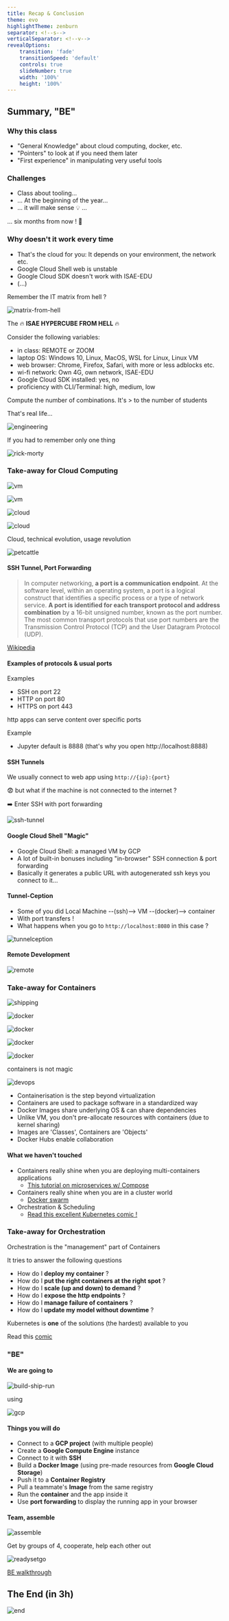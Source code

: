 ```yaml
---
title: Recap & Conclusion
theme: evo
highlightTheme: zenburn
separator: <!--s-->
verticalSeparator: <!--v-->
revealOptions:
    transition: 'fade'
    transitionSpeed: 'default'
    controls: true
    slideNumber: true
    width: '100%'
    height: '100%'
---
```


## Summary, "BE"

<!--v-->

### Why this class

* "General Knowledge" about cloud computing, docker, etc.
* "Pointers" to look at if you need them later
* "First experience" in manipulating very useful tools

<!--v-->

### Challenges

* Class about tooling...
* ... At the beginning of the year...
* ... it will make sense 💡 ...

... six months from now ! 🔮  <!-- .element: class="fragment" data-fragment-index="1" -->

<!--v-->

### Why doesn't it work every time

* That's the cloud for you: It depends on your environment, the network etc.
* Google Cloud Shell web is unstable
* Google Cloud SDK doesn't work with ISAE-EDU
* (...)

<!--v-->

Remember the IT matrix from hell ?

![matrix-from-hell](https://pointful.github.io/docker-intro/docker-img/the-matrix-from-hell.png)

<!--v-->

The 🔥 **ISAE HYPERCUBE FROM HELL** 🔥

Consider the following variables:

* in class: REMOTE or ZOOM
* laptop OS: Windows 10, Linux, MacOS, WSL for Linux, Linux VM
* web browser: Chrome, Firefox, Safari, with more or less adblocks etc.
* wi-fi network: Own 4G, own network, ISAE-EDU
* Google Cloud SDK installed: yes, no
* proficiency with CLI/Terminal: high, medium, low

Compute the number of combinations. It's > to the number of students

<!--v-->

That's real life...

![engineering](static/img/elon.png)

<!--v-->

If you had to remember only one thing

![rick-morty](https://pbs.twimg.com/media/EUMLxNXWAAE6VfI.jpg) <!-- .element: height="40%" width="40%" -->

<!--s-->

### Take-away for Cloud Computing

<!--v-->

![vm](http://localhost:1948/static/img/virtualization.png) <!-- .element: height="50%" width="50%" -->

<!--v-->

![vm](https://miro.medium.com/max/10698/1*wE7TrQmFyRTDwh6VpbkbMQ.png)  <!-- .element: height="50%" width="50%" -->

<!--v-->

![cloud](https://miro.medium.com/max/541/1*Ktb-8ccVdwGSUkf_2trstA.jpeg) <!-- .element: height="50%" width="50%" -->

<!--v-->

![cloud](https://cdn.statcdn.com/Infographic/images/normal/18819.jpeg) <!-- .element: height="50%" width="50%" -->

<!--v-->

Cloud, technical evolution, usage revolution

![petcattle](http://localhost:1948/static/img/pet-vs-cattle.png)

<!--v-->

#### SSH Tunnel, Port Forwarding

> In computer networking, **a port is a communication endpoint**. At the software level, within an operating system, a port is a logical construct that identifies a specific process or a type of network service. **A port is identified for each transport protocol and address combination** by a 16-bit unsigned number, known as the port number. The most common transport protocols that use port numbers are the Transmission Control Protocol (TCP) and the User Datagram Protocol (UDP).

[Wikipedia](https://en.wikipedia.org/wiki/Port_(computer_networking))

<!--v-->

#### Examples of protocols & usual ports

Examples

* SSH on port 22
* HTTP on port 80
* HTTPS on port 443

http apps can serve content over specific ports

Example

* Jupyter default is 8888 (that's why you open http://localhost:8888)

<!--v-->

#### SSH Tunnels

We usually connect to web app using `http://{ip}:{port}`

😨 but what if the machine is not connected to the internet ?

➡️ Enter SSH with port forwarding

![ssh-tunnel](https://rufflewind.com/img/ssh-port-forwarding/local-port-forwarding-example.png)

<!--v-->

#### Google Cloud Shell "Magic"

* Google Cloud Shell: a managed VM by GCP
* A lot of built-in bonuses including "in-browser" SSH connection & port forwarding
* Basically it generates a public URL with autogenerated ssh keys you connect to it...

<!--v-->

#### Tunnel-Ception

* Some of you did Local Machine --(ssh)--> VM --(docker)--> container
* With port transfers !
* What happens when you go to `http://localhost:8080` in this case ?

![tunnelception](static/img/tunnelception.png)

<!--v-->

#### Remote Development

![remote](https://code.visualstudio.com/assets/docs/remote/containers/architecture-containers.png)

<!--s-->

### Take-away for Containers

<!--v-->

![shipping](https://pointful.github.io/docker-intro/docker-img/shipping-container-for-code.png)

<!--v-->

![docker](https://image.slidesharecdn.com/docker101november2016-161205192653/95/docker-101-nov-2016-13-638.jpg)

<!--v-->

![docker](https://www.docker.com/sites/default/files/d8/2018-11/docker-containerized-and-vm-transparent-bg.png)

<!--v-->

![docker](static/img/containers_vs_vm.png)

<!--v-->

![docker](static/img/docker-jworkflow.jpg)

<!--v-->

containers is not magic

![devops](https://miro.medium.com/max/1810/1*bB-rHCq8L-g5xzWLqsy3EQ.png)

<!--v-->

* Containerisation is the step beyond virtualization
* Containers are used to package software in a standardized way
* Docker Images share underlying OS & can share dependencies
* Unlike VM, you don't pre-allocate resources with containers (due to kernel sharing)
* Images are 'Classes', Containers are 'Objects'
* Docker Hubs enable collaboration

<!--v-->

#### What we haven't touched

* Containers really shine when you are deploying multi-containers applications
  - [This tutorial on microservices w/ Compose](https://training.play-with-docker.com/microservice-orchestration/)
* Containers really shine when you are in a cluster world
  - [Docker swarm](https://training.play-with-docker.com/swarm-stack-intro/)
* Orchestration & Scheduling
  - [Read this excellent Kubernetes comic !](https://cloud.google.com/kubernetes-engine/kubernetes-comic/)

<!--s-->

### Take-away for Orchestration

<!--v-->

Orchestration is the "management" part of Containers

It tries to answer the following questions

* How do I **deploy my container** ?
* How do I **put the right containers at the right spot** ?
* How do I **scale (up and down) to demand** ?
* How do I **expose the http endpoints** ?
* How do I **manage failure of containers** ? 
* How do I **update my model without downtime** ?

<!--v-->

Kubernetes is **one** of the solutions (the hardest) available to you

Read this [comic](https://cloud.google.com/kubernetes-engine/kubernetes-comic/) 

<!--s-->

### "BE"

<!--v-->

#### We are going to

![build-ship-run](https://en.wikitolearn.org/images/en/1/10/Screenshot_from_2018-08-23_17-06-33.png)

using

![gcp](https://thumbor.sd-cdn.fr/y0Eh5N1zXVewX9CW7KK1u05ukuU=/fit-in/1600x988/cdn.sd-cdn.fr/wp-content/uploads/2019/06/google-cloud.png) <!-- .element: height="20%" width="20%" -->

<!--v-->

#### Things you will do

* Connect to a **GCP project** (with multiple people)
* Create a **Google Compute Engine** instance
* Connect to it with **SSH**
* Build a **Docker Image** (using pre-made resources from **Google Cloud Storage**)
* Push it to a **Container Registry**
* Pull a teammate's **Image** from the same registry
* Run the **container** and the app inside it
* Use **port forwarding** to display the running app in your browser

<!--v-->

#### Team, assemble

![assemble](https://media.giphy.com/media/12fNtUb1WhSqrK/giphy.gif)

Get by groups of 4, cooperate, help each other out

<!--v-->

![readysetgo](https://media.giphy.com/media/l4FB2kRVn9LoXuWJO/giphy.gif)

[BE walkthrough](../exercise/4_be.html)

<!--s-->

## The End (in 3h)

![end](https://media.giphy.com/media/l49FqlUguNsGDNCGk/giphy.gif)
